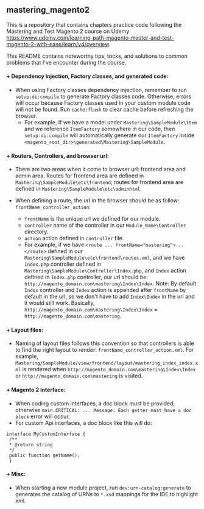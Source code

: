 ## mastering_magento2
This is a repository that contains chapters practice code following the Mastering and Test Magento 2 course on Udemy https://www.udemy.com/learning-path-magento-master-and-test-magento-2-with-ease/learn/v4/overview.

This README contains noteworthy tips, tricks, and solutions to common problems that I've encounter during the course.

#### + Dependency Injection, Factory classes, and generated code:
+ When using Factory classes dependency injection, remember to run `setup:di:compile` to generate Factory classes code. Otherwise, errors will occur because Factory classes used in your custom module code will not be found. Run `cache:flush` to clear cache before refreshing the browser.
    - For example, If we have a model under `Mastering\SampleModule\Item` and we reference `ItemFactory` somewhere in our code, then `setup:di:compile` will automatically generate our `ItemFactory` inside `<magento_root_dir>\generated\Mastering\SampleModule`.
    
 #### + Routers, Controllers, and browser url:
+ There are two areas when it come to browser url: frontend area and admin area. Routes for frontend area are defined in `Mastering\SampleModule\etc\frontend`; routes for frontend area are defined in `Mastering\SampleModule\etc\adminhtml`.
+ When defining a route, the url in the browser should be as follow: `frontName_controller_action`:

    - `frontName` is the unique  url we defined for our module.
    - `controller` name of the controller in our `Module_Name\Controller` directory.
    - `action` action defined in `controller` file.
    - For example, if we have `<route ... frontName="mastering">...</route>` defined in our `Mastering\SampleModule\etc\frontend\routes.xml`, and we have `Index.php` controller defined in `Mastering\SampleModule\Controller\Index.php`, and `Index` action defined in `Index.php` controller, our url should be: `http://magento_domain.com\mastering\Index\Index`. Note: By default `Index` controller and `Index` action is appended after `frontName` by default in the url, so we don't have to add `Index\Index` in the url and it would still work. Basically, `http://magento_domain.com\mastering\Index\Index` = `http://magento_domain.com\mastering`.

#### + Layout files:
+ Naming of layout files follows this convention so that controllers is able to find the right layout to render: `frontName_controller_action.xml`. For example, `Mastering/SampleModule/view/frontend/layout/mastering_index_index.xml` is rendered when `http://magento_domain.com\mastering\Index\Index` or `http://magento_domain.com\mastering` is visited.

#### + Magento 2 Interface:
+ When coding custom interfaces, a doc block must be provided, otherwise `main.CRITICAL: ... Message: Each getter must have a doc block` error will occur.
+ For custom Api interfaces, a doc block like this will do: 
```
interface MyCustomInterface {
 /**
 * @return string
 */
 public function getName();
 }
```
#### + Misc:
+ When starting a new module project, run `dev:urn-catalog:generate` to generates the catalog of URNs to `*.xsd` mappings for the IDE to highlight xml.
